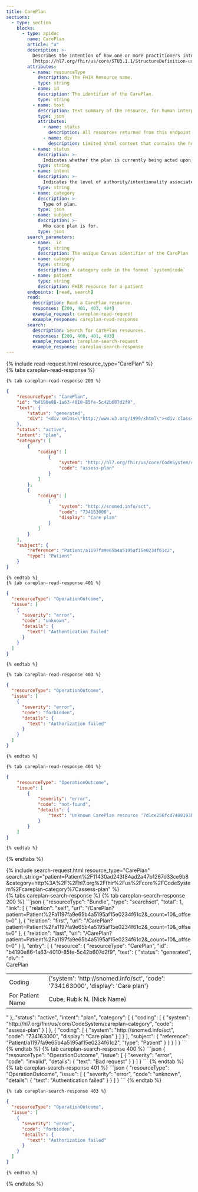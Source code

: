 ```yaml
---
title: CarePlan
sections:
  - type: section
    blocks:
      - type: apidoc
        name: CarePlan
        article: "a"
        description: >-
          Describes the intention of how one or more practitioners intend to deliver care for a particular patient, group or community for a period of time, possibly limited to care for a specific condition or set of conditions.<br><br>
          [https://hl7.org/fhir/us/core/STU3.1.1/StructureDefinition-us-core-careplan.html](https://hl7.org/fhir/us/core/STU3.1.1/StructureDefinition-us-core-careplan.html)
        attributes:
          - name: resourceType
            description: The FHIR Resource name.
            type: string
          - name: id
            description: The identifier of the CarePlan.
            type: string
          - name: text
            description: Text summary of the resource, for human interpretation.
            type: json
            attributes:
              - name: status
                description: All resources returned from this endpoint will show a status of `generated` since this resource is generated by Canvas.
              - name: div
                description: Limited xhtml content that contains the human readable text of the resource.
          - name: status
            description: >-
              Indicates whether the plan is currently being acted upon, represents future intentions or is now a historical record. Currently, this value will always return `active`.
            type: string
          - name: intent
            description: >-
              Indicates the level of authority/intentionality associated with the care plan and where the care plan fits into the workflow chain. Currently, this value will always return `plan`
            type: string
          - name: category
            description: >-
              Type of plan.
            type: json
          - name: subject
            description: >-
              Who care plan is for.
            type: json
        search_parameters:
          - name: _id
            type: string
            description: The unique Canvas identifier of the CarePlan
          - name: category
            type: string
            description: A category code in the format `system|code`
          - name: patient
            type: string
            description: FHIR resource for a patient
        endpoints: [read, search]
        read:
          description: Read a CarePlan resource.
          responses: [200, 401, 403, 404]
          example_request: careplan-read-request
          example_response: careplan-read-response
        search:
          description: Search for CarePlan resources.
          responses: [200, 400, 401, 403]
          example_request: careplan-search-request
          example_response: careplan-search-response
---
```


<div id="careplan-read-request">
{% include read-request.html resource_type="CarePlan" %}  
</div>

<div id="careplan-read-response">
  {% tabs careplan-read-response %}

    {% tab careplan-read-response 200 %}
```json
{
    "resourceType": "CarePlan",
    "id": "b4190e86-1a63-4010-85fe-5c42b607d2f9",
    "text": {
        "status": "generated",
        "div": "<div xmlns=\"http://www.w3.org/1999/xhtml\"><div class=\"hapiHeaderText\">CarePlan</div><table class=\"hapiPropertyTable\"><tbody><tr><td>Coding</td><td>{'system': 'http://snomed.info/sct', 'code': '734163000', 'display': 'Care plan'}</td></tr><tr><td>For Patient Name</td><td><span>Cube, Rubik N. (Nick Name)</span></td></tr></tbody></table></div>"
    },
    "status": "active",
    "intent": "plan",
    "category": [
        {
            "coding": [
                {
                    "system": "http://hl7.org/fhir/us/core/CodeSystem/careplan-category",
                    "code": "assess-plan"
                }
            ]
        },
        {
            "coding": [
                {
                    "system": "http://snomed.info/sct",
                    "code": "734163000",
                    "display": "Care plan"
                }
            ]
        }
    ],
    "subject": {
        "reference": "Patient/a1197fa9e65b4a5195af15e0234f61c2",
        "type": "Patient"
    }
}
``` 
    {% endtab %}
    {% tab careplan-read-response 401 %}
```json
{
  "resourceType": "OperationOutcome",
  "issue": [
    {
      "severity": "error",
      "code": "unknown",
      "details": {
        "text": "Authentication failed"
      }
    }
  ]
}
```
    {% endtab %}

    {% tab careplan-read-response 403 %}
```json
{
  "resourceType": "OperationOutcome",
  "issue": [
    {
      "severity": "error",
      "code": "forbidden",
      "details": {
        "text": "Authorization failed"
      }
    }
  ]
}
```
    {% endtab %}

    {% tab careplan-read-response 404 %}
```json
{
    "resourceType": "OperationOutcome",
    "issue": [
        {
            "severity": "error",
            "code": "not-found",
            "details": {
                "text": "Unknown CarePlan resource '7d1ce256fcd7408193b0459650937a07'"
            }
        }
    ]
}
```
    {% endtab %}

  {% endtabs %}
</div>

<div id="careplan-search-request">
{% include search-request.html resource_type="CarePlan" search_string="patient=Patient%2F11430ad243f84ad2a47b1267d33ce9b8&category=http%3A%2F%2Fhl7.org%2Ffhir%2Fus%2Fcore%2FCodeSystem%2Fcareplan-category%7Cassess-plan" %}
</div>

<div id="careplan-search-response">
  {% tabs careplan-search-response %}
    {% tab careplan-search-response 200 %}
```json
{
    "resourceType": "Bundle",
    "type": "searchset",
    "total": 1,
    "link": [
        {
            "relation": "self",
            "url": "/CarePlan?patient=Patient%2Fa1197fa9e65b4a5195af15e0234f61c2&_count=10&_offset=0"
        },
        {
            "relation": "first",
            "url": "/CarePlan?patient=Patient%2Fa1197fa9e65b4a5195af15e0234f61c2&_count=10&_offset=0"
        },
        {
            "relation": "last",
            "url": "/CarePlan?patient=Patient%2Fa1197fa9e65b4a5195af15e0234f61c2&_count=10&_offset=0"
        }
    ],
    "entry": [
        {
            "resource": {
                "resourceType": "CarePlan",
                "id": "b4190e86-1a63-4010-85fe-5c42b607d2f9",
                "text": {
                    "status": "generated",
                    "div": "<div xmlns=\"http://www.w3.org/1999/xhtml\"><div class=\"hapiHeaderText\">CarePlan</div><table class=\"hapiPropertyTable\"><tbody><tr><td>Coding</td><td>{'system': 'http://snomed.info/sct', 'code': '734163000', 'display': 'Care plan'}</td></tr><tr><td>For Patient Name</td><td><span>Cube, Rubik N. (Nick Name)</span></td></tr></tbody></table></div>"
                },
                "status": "active",
                "intent": "plan",
                "category": [
                    {
                        "coding": [
                            {
                                "system": "http://hl7.org/fhir/us/core/CodeSystem/careplan-category",
                                "code": "assess-plan"
                            }
                        ]
                    },
                    {
                        "coding": [
                            {
                                "system": "http://snomed.info/sct",
                                "code": "734163000",
                                "display": "Care plan"
                            }
                        ]
                    }
                ],
                "subject": {
                    "reference": "Patient/a1197fa9e65b4a5195af15e0234f61c2",
                    "type": "Patient"
                }
            }
        }
    ]
}
```
    {% endtab %}
    {% tab careplan-search-response 400 %}
```json
{
  "resourceType": "OperationOutcome",
  "issue": [
    {
      "severity": "error",
      "code": "invalid",
      "details": {
        "text": "Bad request"
      }
    }
  ]
}
```
    {% endtab %}
    {% tab careplan-search-response 401 %}
```json
{
  "resourceType": "OperationOutcome",
  "issue": [
    {
      "severity": "error",
      "code": "unknown",
      "details": {
        "text": "Authentication failed"
      }
    }
  ]
}
```
    {% endtab %}

    {% tab careplan-search-response 403 %}
```json
{
  "resourceType": "OperationOutcome",
  "issue": [
    {
      "severity": "error",
      "code": "forbidden",
      "details": {
        "text": "Authorization failed"
      }
    }
  ]
}
```
    {% endtab %}
  {% endtabs %}
</div>
